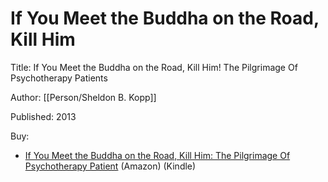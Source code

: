 # If You Meet the Buddha on the Road, Kill Him

Title: If You Meet the Buddha on the Road, Kill Him! The Pilgrimage Of Psychotherapy Patients

Author: [[Person/Sheldon B. Kopp]]

Published: 2013

Buy:

- [If You Meet the Buddha on the Road, Kill Him: The Pilgrimage Of Psychotherapy Patient](https://www.amazon.com/dp/B00CK8CLHA/) (Amazon) (Kindle)
